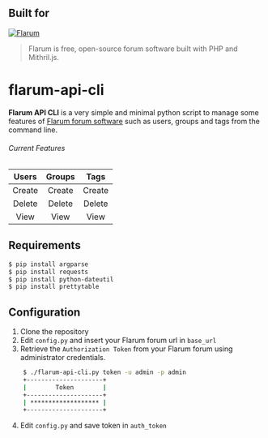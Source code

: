 ## Built for
[![Flarum](http://flarum.org/img/logo.png)](https://flarum.org)

> Flarum is free, open-source forum software built with PHP and Mithril.js.

# flarum-api-cli

**Flarum API CLI** is a very simple and minimal python script to manage some
features of [Flarum forum software](https://flarum.org) such as users, groups and tags from the command line.


###### Current Features

|Users  |Groups |Tags   |
|:-:    |:-:    |:-:    |
|Create |Create |Create |
|Delete |Delete |Delete |
|View   |View   |View   |

## Requirements

```bash
$ pip install argparse
$ pip install requests
$ pip install python-dateutil
$ pip install prettytable
```

## Configuration

1. Clone the repository
2. Edit `config.py` and insert your Flarum forum url in `base_url`
3. Retrieve the `Authorization Token` from your Flarum forum using administrator credentials.

```bash
    $ ./flarum-api-cli.py token -u admin -p admin
    +---------------------+
    |        Token        |
    +---------------------+
    | ******************* |
    +---------------------+
```

4. Edit `config.py` and save token in `auth_token`
